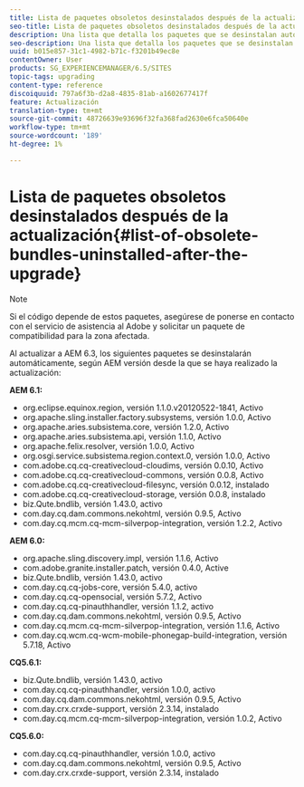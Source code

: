 ```yaml
---
title: Lista de paquetes obsoletos desinstalados después de la actualización
seo-title: Lista de paquetes obsoletos desinstalados después de la actualización
description: Una lista que detalla los paquetes que se desinstalan automáticamente al actualizar a AEM 6.3.
seo-description: Una lista que detalla los paquetes que se desinstalan automáticamente al actualizar a AEM 6.3.
uuid: b015e857-31c1-4982-b71c-f3201b49ec8e
contentOwner: User
products: SG_EXPERIENCEMANAGER/6.5/SITES
topic-tags: upgrading
content-type: reference
discoiquuid: 797a6f3b-d2a8-4835-81ab-a1602677417f
feature: Actualización
translation-type: tm+mt
source-git-commit: 48726639e93696f32fa368fad2630e6fca50640e
workflow-type: tm+mt
source-wordcount: '189'
ht-degree: 1%

---
```



# Lista de paquetes obsoletos desinstalados después de la actualización{#list-of-obsolete-bundles-uninstalled-after-the-upgrade}

>[!NOTE]
>
>Si el código depende de estos paquetes, asegúrese de ponerse en contacto con el servicio de asistencia al Adobe y solicitar un paquete de compatibilidad para la zona afectada.

Al actualizar a AEM 6.3, los siguientes paquetes se desinstalarán automáticamente, según AEM versión desde la que se haya realizado la actualización:

**AEM 6.1:**

* org.eclipse.equinox.region, versión 1.1.0.v20120522-1841, Activo
* org.apache.sling.installer.factory.subsystems, versión 1.0.0, Activo
* org.apache.aries.subsistema.core, versión 1.2.0, Activo
* org.apache.aries.subsistema.api, versión 1.1.0, Activo
* org.apache.felix.resolver, versión 1.0.0, Activo
* org.osgi.service.subsistema.region.context.0, versión 1.0.0, Activo
* com.adobe.cq.cq-creativecloud-cloudims, versión 0.0.10, Activo
* com.adobe.cq.cq-creativecloud-commons, versión 0.0.8, Activo
* com.adobe.cq.cq-creativecloud-filesync, versión 0.0.12, instalado
* com.adobe.cq.cq-creativecloud-storage, versión 0.0.8, instalado
* biz.Qute.bndlib, versión 1.43.0, activo
* com.day.cq.dam.commons.nekohtml, versión 0.9.5, Activo
* com.day.cq.mcm.cq-mcm-silverpop-integration, versión 1.2.2, Activo

**AEM 6.0:**

* org.apache.sling.discovery.impl, versión 1.1.6, Activo
* com.adobe.granite.installer.patch, versión 0.4.0, Active
* biz.Qute.bndlib, versión 1.43.0, activo
* com.day.cq.cq-jobs-core, versión 5.4.0, activo
* com.day.cq.cq-opensocial, versión 5.7.2, Activo
* com.day.cq.cq-pinauthhandler, versión 1.1.2, activo
* com.day.cq.dam.commons.nekohtml, versión 0.9.5, Activo
* com.day.cq.mcm.cq-mcm-silverpop-integration, versión 1.1.6, Activo
* com.day.cq.wcm.cq-wcm-mobile-phonegap-build-integration, versión 5.7.18, Activo

**CQ5.6.1:**

* biz.Qute.bndlib, versión 1.43.0, activo
* com.day.cq.cq-pinauthhandler, versión 1.0.0, activo
* com.day.cq.dam.commons.nekohtml, versión 0.9.5, Activo
* com.day.crx.crxde-support, versión 2.3.14, instalado
* com.day.cq.mcm.cq-mcm-silverpop-integration, versión 1.0.2, Activo

**CQ5.6.0:**

* com.day.cq.cq-pinauthhandler, versión 1.0.0, activo
* com.day.cq.dam.commons.nekohtml, versión 0.9.5, Activo
* com.day.crx.crxde-support, versión 2.3.14, instalado

